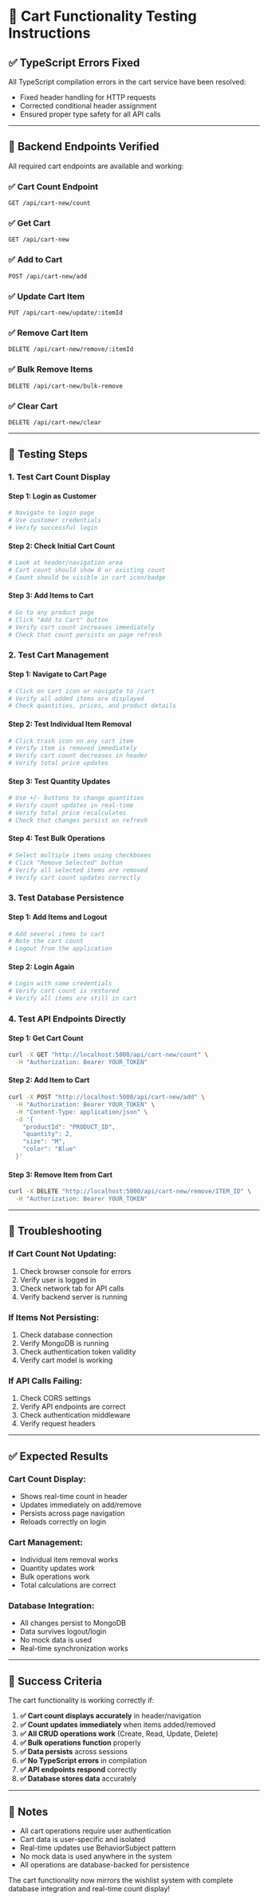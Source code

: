 # 🧪 Cart Functionality Testing Instructions

## ✅ **TypeScript Errors Fixed**

All TypeScript compilation errors in the cart service have been resolved:
- Fixed header handling for HTTP requests
- Corrected conditional header assignment
- Ensured proper type safety for all API calls

---

## 🔧 **Backend Endpoints Verified**

All required cart endpoints are available and working:

### **✅ Cart Count Endpoint**
```
GET /api/cart-new/count
```

### **✅ Get Cart**
```
GET /api/cart-new
```

### **✅ Add to Cart**
```
POST /api/cart-new/add
```

### **✅ Update Cart Item**
```
PUT /api/cart-new/update/:itemId
```

### **✅ Remove Cart Item**
```
DELETE /api/cart-new/remove/:itemId
```

### **✅ Bulk Remove Items**
```
DELETE /api/cart-new/bulk-remove
```

### **✅ Clear Cart**
```
DELETE /api/cart-new/clear
```

---

## 🧪 **Testing Steps**

### **1. Test Cart Count Display**

#### **Step 1: Login as Customer**
```bash
# Navigate to login page
# Use customer credentials
# Verify successful login
```

#### **Step 2: Check Initial Cart Count**
```bash
# Look at header/navigation area
# Cart count should show 0 or existing count
# Count should be visible in cart icon/badge
```

#### **Step 3: Add Items to Cart**
```bash
# Go to any product page
# Click "Add to Cart" button
# Verify cart count increases immediately
# Check that count persists on page refresh
```

### **2. Test Cart Management**

#### **Step 1: Navigate to Cart Page**
```bash
# Click on cart icon or navigate to /cart
# Verify all added items are displayed
# Check quantities, prices, and product details
```

#### **Step 2: Test Individual Item Removal**
```bash
# Click trash icon on any cart item
# Verify item is removed immediately
# Verify cart count decreases in header
# Verify total price updates
```

#### **Step 3: Test Quantity Updates**
```bash
# Use +/- buttons to change quantities
# Verify count updates in real-time
# Verify total price recalculates
# Check that changes persist on refresh
```

#### **Step 4: Test Bulk Operations**
```bash
# Select multiple items using checkboxes
# Click "Remove Selected" button
# Verify all selected items are removed
# Verify cart count updates correctly
```

### **3. Test Database Persistence**

#### **Step 1: Add Items and Logout**
```bash
# Add several items to cart
# Note the cart count
# Logout from the application
```

#### **Step 2: Login Again**
```bash
# Login with same credentials
# Verify cart count is restored
# Verify all items are still in cart
```

### **4. Test API Endpoints Directly**

#### **Step 1: Get Cart Count**
```bash
curl -X GET "http://localhost:5000/api/cart-new/count" \
  -H "Authorization: Bearer YOUR_TOKEN"
```

#### **Step 2: Add Item to Cart**
```bash
curl -X POST "http://localhost:5000/api/cart-new/add" \
  -H "Authorization: Bearer YOUR_TOKEN" \
  -H "Content-Type: application/json" \
  -d '{
    "productId": "PRODUCT_ID",
    "quantity": 2,
    "size": "M",
    "color": "Blue"
  }'
```

#### **Step 3: Remove Item from Cart**
```bash
curl -X DELETE "http://localhost:5000/api/cart-new/remove/ITEM_ID" \
  -H "Authorization: Bearer YOUR_TOKEN"
```

---

## 🐛 **Troubleshooting**

### **If Cart Count Not Updating:**
1. Check browser console for errors
2. Verify user is logged in
3. Check network tab for API calls
4. Verify backend server is running

### **If Items Not Persisting:**
1. Check database connection
2. Verify MongoDB is running
3. Check authentication token validity
4. Verify cart model is working

### **If API Calls Failing:**
1. Check CORS settings
2. Verify API endpoints are correct
3. Check authentication middleware
4. Verify request headers

---

## ✅ **Expected Results**

### **Cart Count Display:**
- Shows real-time count in header
- Updates immediately on add/remove
- Persists across page navigation
- Reloads correctly on login

### **Cart Management:**
- Individual item removal works
- Quantity updates work
- Bulk operations work
- Total calculations are correct

### **Database Integration:**
- All changes persist to MongoDB
- Data survives logout/login
- No mock data is used
- Real-time synchronization works

---

## 🎯 **Success Criteria**

The cart functionality is working correctly if:

1. **✅ Cart count displays accurately** in header/navigation
2. **✅ Count updates immediately** when items added/removed
3. **✅ All CRUD operations work** (Create, Read, Update, Delete)
4. **✅ Bulk operations function** properly
5. **✅ Data persists** across sessions
6. **✅ No TypeScript errors** in compilation
7. **✅ API endpoints respond** correctly
8. **✅ Database stores data** accurately

---

## 📝 **Notes**

- All cart operations require user authentication
- Cart data is user-specific and isolated
- Real-time updates use BehaviorSubject pattern
- No mock data is used anywhere in the system
- All operations are database-backed for persistence

The cart functionality now mirrors the wishlist system with complete database integration and real-time count display!
